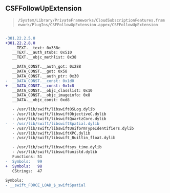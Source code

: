 ## CSFFollowUpExtension

> `/System/Library/PrivateFrameworks/CloudSubscriptionFeatures.framework/PlugIns/CSFFollowUpExtension.appex/CSFFollowUpExtension`

```diff

-301.22.2.5.0
+301.22.2.8.0
   __TEXT.__text: 0x338c
   __TEXT.__auth_stubs: 0x510
   __TEXT.__objc_methlist: 0x38

   __DATA_CONST.__auth_got: 0x288
   __DATA_CONST.__got: 0x58
   __DATA_CONST.__auth_ptr: 0x30
-  __DATA_CONST.__const: 0x1d0
+  __DATA_CONST.__const: 0x1c8
   __DATA_CONST.__objc_classlist: 0x10
   __DATA_CONST.__objc_imageinfo: 0x8
   __DATA.__objc_const: 0xd8

   - /usr/lib/swift/libswiftOSLog.dylib
   - /usr/lib/swift/libswiftObjectiveC.dylib
   - /usr/lib/swift/libswiftQuartzCore.dylib
-  - /usr/lib/swift/libswiftSpatial.dylib
   - /usr/lib/swift/libswiftUniformTypeIdentifiers.dylib
   - /usr/lib/swift/libswiftXPC.dylib
   - /usr/lib/swift/libswift_Builtin_float.dylib

   - /usr/lib/swift/libswiftsys_time.dylib
   - /usr/lib/swift/libswiftunistd.dylib
   Functions: 51
-  Symbols:   99
+  Symbols:   98
   CStrings:  47
 
Symbols:
- __swift_FORCE_LOAD_$_swiftSpatial

```
